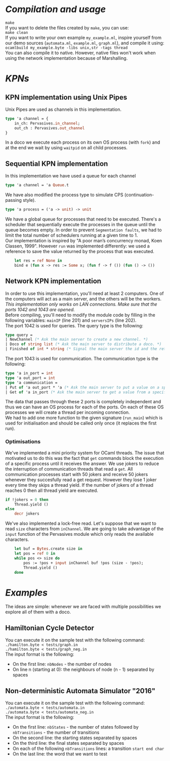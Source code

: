 # *Compilation and usage*
`make`  
If you want to delete the files created by `make`, you can use:  
`make clean`  
If you want to write your own example `my_example.ml`, inspire yourself from our demo sources (`automata.ml`, `example.ml`, `graph.ml`), and compile it using:  
`ocamlbuild my_example.byte -libs unix,str -tags thread`  
You can also compile it to native. However, native files won't work when using the network implementation because of Marshalling.  
# *KPNs*
## KPN implementation using Unix Pipes
Unix Pipes are used as channels in this implementation.  
```ocaml
type 'a channel = { 
    in_ch: Pervasives.in_channel; 
    out_ch : Pervasives.out_channel
}
``` 
In a doco we execute each process on its own OS process (with `fork`) and at the end we wait by using `waitpid` on all child processes.
## Sequential KPN implementation
In this implementation we have used a queue for each channel
```ocaml
type 'a channel = 'a Queue.t
```  
We have also modified the process type to simulate CPS (continuation-passing style).
```ocaml
type 'a process = ('a -> unit) -> unit
```  
We have a global queue for processes that need to be executed. There's a scheduler that sequentially execute the processes in the queue until the queue becomes empty. In order to prevent `Segmentation faults`, we had to limit the total number of schedulers running at a given time to 1.  
Our implementation is inspired by "A poor man’s concurrency monad, Koen Classen, 1999". However `run` was implemented differently: we used a reference to save the value returned by the process that was executed.
```ocaml
    let res = ref None in 
    bind e (fun x -> res := Some x; (fun f -> f ()) (fun () -> ())
```
## Network KPN implementation
In order to use this implementation, you'll need at least 2 computers. One of the computers will act as a main server, and the others will be the workers. *This implementation only works on LAN connections. Make sure that the ports 1042 and 1043 are opened.*   
Before compiling, you'll need to modify the module code by filling in the following variables: `mainIP` (line 201) and `serversIPs` (line 202).  
The port 1042 is used for queries. The query type is the following:  
```ocaml
type query = 
| NewChannel (* Ask the main server to create a new channel. *)
| Doco of string list (* Ask the main server to distribute a doco. *)
| Finished of int * string (* Signal the main server the id and the return value of a finished process *)
```
The port 1043 is used for communication. The communication type is the following:
```ocaml
type 'a in_port = int
type 'a out_port = int
type 'a communication =
| Put of 'a out_port * 'a (* Ask the main server to put a value on a specific channel *)
| Get of 'a in_port (* Ask the main server to get a value from a specific channel and send it to you *) 
```  
The data that passes through these 2 ports is completely independent and thus we can have an OS process for each of the ports. On each of these OS processes we will create a thread per incoming connection.  
We had to add one more function to the given signature (`run_main`) which is used for initialisation and should be called only once (it replaces the first run).
### Optimisations
We've implemented a mini priority system for OCaml threads. The issue that motivated us to do this was the fact that `get` commands block the execution of a specific process until it receives the answer. We use jokers to reduce the interruption of communication threads that read a `get`.  All communication processes start with 50 jokers and receive 50 jokers whenever they succesfully read a get request. However they lose 1 joker every time they skips a thread yield. If the number of jokers of a thread reaches 0 then all thread yield are executed.
```ocaml
if !jokers = 0 then
    Thread.yield ()
else
    decr jokers
```  
We've also implemented a lock-free read. Let's suppose that we want to read `size` characters from `inChannel`. We are going to take advantage of the `input` function of the Pervasives module which only reads the available characters.
```ocaml
    let buf = Bytes.create size in
    let pos = ref 0 in
    while pos <> size do
        pos := !pos + input inChannel buf !pos (size - !pos);
        Thread.yield ()
    done
```
# *Examples*
The ideas are simple: whenever we are faced with multiple possibilities we explore all of them with a doco.
## Hamiltonian Cycle Detector
You can execute it on the sample test with the following command:  
`./hamilton.byte < tests/graph.in`  
`./hamilton.byte < tests/graph_neg.in`  
The input format is the following:
- On the first line: `nbNodes` - the number of nodes
- On line n (starting at 0): the neighbours of node (n - 1) separated by spaces  

## Non-deterministic Automata Simulator "2016"
You can execute it on the sample test with the following command:  
`./automata.byte < tests/automata.in`  
`./automata.byte < tests/automata_neg.in`  
The input format is the following:
- On the first line: `nbStates` - the number of states followed by `nbTransitions` - the number of transitions
- On the second line: the starting states separated by spaces
- On the third line: the final states separated by spaces
- On each of the following `nbTransitions` lines: a transition `start end char`
- On the last line: the word that we want to test
